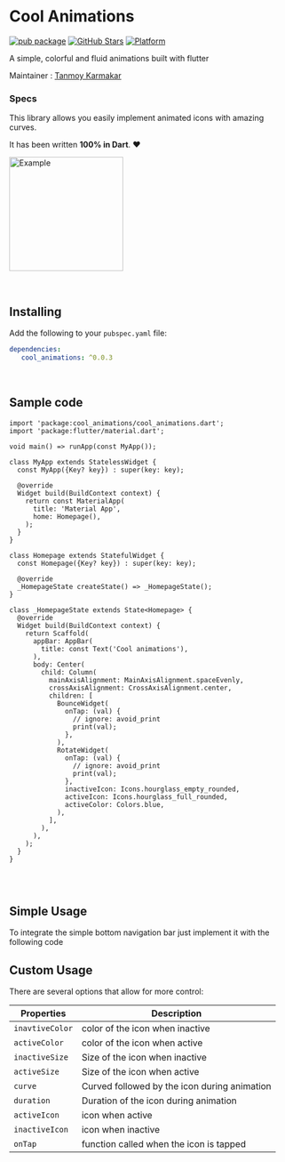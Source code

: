 # Cool Animations
[![pub package](https://img.shields.io/pub/v/simple_form_builder.svg)](https://pub.dev/packages/simple_form_builder)
[![GitHub Stars](https://img.shields.io/github/stars/tanmoy27112000/SimpleFormBuilder.svg?logo=github)](https://pub.dev/packages/simple_form_builder)
[![Platform](https://img.shields.io/badge/Platform-Android%20%7C%20IOS%20%7C%20Web-green)](https://img.shields.io/badge/Platform-Android%20%7C%20IOS%20%7C%20Web-green)

A simple, colorful and fluid animations built with flutter

Maintainer : [Tanmoy Karmakar](https://tanmoykarmakar.in)<br>


### Specs
<!-- [![pub](https://img.shields.io/pub/v/flash.svg?style=flat)](https://pub.dev/packages/flash) -->


This library allows you easily implement animated icons with amazing curves.

It has been written **100% in Dart**. ❤️

<p>
  <img width="205px" alt="Example" src="https://i.imgur.com/HH1w3cI.mp4"/>
</p>


<br>

## Installing
Add the following to your `pubspec.yaml` file:
```yaml
dependencies:
   cool_animations: ^0.0.3
```

<br>

## Sample code

```
import 'package:cool_animations/cool_animations.dart';
import 'package:flutter/material.dart';

void main() => runApp(const MyApp());

class MyApp extends StatelessWidget {
  const MyApp({Key? key}) : super(key: key);

  @override
  Widget build(BuildContext context) {
    return const MaterialApp(
      title: 'Material App',
      home: Homepage(),
    );
  }
}

class Homepage extends StatefulWidget {
  const Homepage({Key? key}) : super(key: key);

  @override
  _HomepageState createState() => _HomepageState();
}

class _HomepageState extends State<Homepage> {
  @override
  Widget build(BuildContext context) {
    return Scaffold(
      appBar: AppBar(
        title: const Text('Cool animations'),
      ),
      body: Center(
        child: Column(
          mainAxisAlignment: MainAxisAlignment.spaceEvenly,
          crossAxisAlignment: CrossAxisAlignment.center,
          children: [
            BounceWidget(
              onTap: (val) {
                // ignore: avoid_print
                print(val);
              },
            ),
            RotateWidget(
              onTap: (val) {
                // ignore: avoid_print
                print(val);
              },
              inactiveIcon: Icons.hourglass_empty_rounded,
              activeIcon: Icons.hourglass_full_rounded,
              activeColor: Colors.blue,
            ),
          ],
        ),
      ),
    );
  }
}


```

<br>

## Simple Usage

To integrate the simple bottom navigation bar just implement it with the following code


## Custom Usage
There are several options that allow for more control:

|  Properties  |   Description   |
|--------------|-----------------|
| `inavtiveColor` | color of the icon when inactive |
| `activeColor` | color of the icon when active |
| `inactiveSize` | Size of the icon when inactive |
| `activeSize` | Size of the icon when active |
| `curve` | Curved followed by the icon during animation |
| `duration` | Duration of the icon during animation |
| `activeIcon` | icon when active |
| `inactiveIcon` | icon when inactive |
| `onTap` | function called when the icon is tapped |
<br>